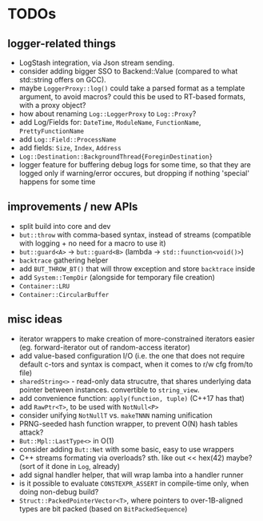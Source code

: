 # TODOs

## logger-related things

* LogStash integration, via Json stream sending.
* consider adding bigger SSO to Backend::Value (compared to what std::string offers on GCC).
* maybe `LoggerProxy::log()` could take a parsed format as a template argument, to avoid macros? could this be used to RT-based formats, with a proxy object?
* how about renaming `Log::LoggerProxy` to `Log::Proxy`?
* add Log/Fields for: `DateTime`, `ModuleName`, `FunctionName`, `PrettyFunctionName`
* add `Log::Field::ProcessName`
* add fields: `Size`, `Index`, `Address`
* `Log::Destination::BackgroundThread{ForeginDestination}`
* logger feature for buffering debug logs for some time, so that they are logged only if warning/error occures, but dropping if nothing 'special' happens for some time

## improvements / new APIs
* split build into core and dev
* `but::throw` with comma-based syntax, instead of streams (compatible with logging + no need for a macro to use it)
* `but::guard<A>` -> `but::guard<B>` (lambda -> `std::fuunction<void()>`)
* `backtrace` gathering helper
* add `BUT_THROW_BT()` that will throw exception and store `backtrace` inside
* add `System::TempDir` (alongside for temporary file creation)
* `Container::LRU`
* `Container::CircularBuffer`

## misc ideas
* iterator wrappers to make creation of more-constrained iterators easier (eg. forward-iterator out of random-access iterator)
* add value-based configuration I/O (i.e. the one that does not require default c-tors and syntax is compact, when it comes to r/w cfg from/to file)
* `sharedString<>` - read-only data strucutre, that shares underlying data pointer between instances. convertible to `string_view`.
* add convenience function: `apply(function, tuple)` (C++17 has that)
* add `RawPtr<T>`, to be used with `NotNull<P>`
* consider unifying `NotNullT` vs. `makeTNNN` naming unification
* PRNG-seeded hash function wrapper, to prevent O(N) hash tables attack?
* `But::Mpl::LastType<>` in O(1)
* consider adding `But::Net` with some basic, easy to use wrappers
* C++ streams formating via overloads? sth. like out << hex(42) maybe? (sort of it done in `Log`, already)
* add signal handler helper, that will wrap lamba into a handler runner
* is it possible to evaluate `CONSTEXPR_ASSERT` in compile-time only, when doing non-debug build?
* `Struct::PackedPointerVector<T>`, where pointers to over-1B-aligned types are bit packed (based on `BitPackedSequence`)
